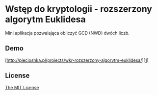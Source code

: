 # Wstęp do kryptologii - rozszerzony algorytm Euklidesa

Mini aplikacja pozwalająca obliczyć GCD (NWD) dwóch liczb.

## Demo

[http://piecioshka.pl/projects/wkr-rozszerzony-algorytm-euklidesa/][1]

## License

[The MIT License][2]


[1]: http://piecioshka.pl/projects/wkr-rozszerzony-algorytm-euklidesa/
[2]: http://piecioshka.mit-license.org/